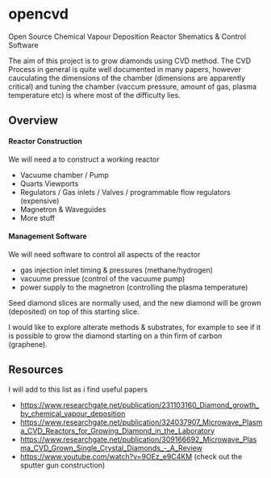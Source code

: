 # opencvd
Open Source Chemical Vapour Deposition Reactor Shematics &amp; Control Software

The aim of this project is to grow diamonds using CVD method.
The CVD Process in general is quite well documented in many papers, however cauculating the dimensions of the chamber (dimensions are apparently critical) and tuning the chamber (vaccum pressure, amount of gas, plasma temperature etc) is where most of the difficulty lies.

## Overview
#### Reactor Construction
We will need a to construct a working reactor
* Vacuume chamber / Pump
* Quarts Viewports
* Regulators / Gas inlets / Valves / programmable flow regulators (expensive)
* Magnetron & Waveguides
* More stuff

#### Management Software
We will need software to control all aspects of the reactor
* gas injection inlet timing & pressures (methane/hydrogen) 
* vacuume pressue (control of the vacuume pump)
* power supply to the magnetron (controlling the plasma temperature)

Seed diamond slices are normally used, and the new diamond will be grown (deposited) on top of this starting slice.

I would like to explore alterate methods & substrates, for example to see if it is possible to grow the diamond starting on a thin firm of carbon (graphene).

## Resources
I will add to this list as i find useful papers
 * https://www.researchgate.net/publication/231103160_Diamond_growth_by_chemical_vapour_deposition
 * https://www.researchgate.net/publication/324037907_Microwave_Plasma_CVD_Reactors_for_Growing_Diamond_in_the_Laboratory
 * https://www.researchgate.net/publication/309166692_Microwave_Plasma_CVD_Grown_Single_Crystal_Diamonds_-_A_Review
 * https://www.youtube.com/watch?v=9OEz_e9C4KM (check out the sputter gun construction)
